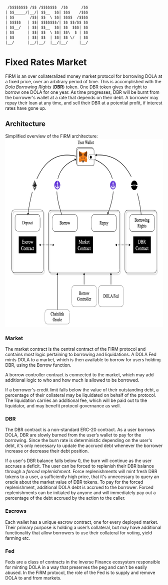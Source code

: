      /$$$$$$$$ /$$ /$$$$$$$  /$$      /$$
    | $$_____/|__/| $$__  $$| $$$    /$$$
    | $$       /$$| $$  \ $$| $$$$  /$$$$
    | $$$$$   | $$| $$$$$$$/| $$ $$/$$ $$
    | $$__/   | $$| $$__  $$| $$  $$$| $$
    | $$      | $$| $$  \ $$| $$\  $ | $$
    | $$      | $$| $$  | $$| $$ \/  | $$
    |__/      |__/|__/  |__/|__/     |__/
# Fixed Rates Market
FiRM is an over collateralized money market protocol for borrowing DOLA at a fixed price, over an arbitrary period of time. This is accomplished with the *Dola Borrowing Rights* (**DBR**) token.
One DBR token gives the right to borrow one DOLA for one year. As time progresses, DBR will be burnt from the borrower's wallet at a rate that depends on their debt. A borrower may repay their loan at any time, and sell their DBR at a potential profit, if interest rates have gone up.

## Architecture
Simplified overview of the FiRM architecture:
<img src="SimplifiedArchitecture.png" height="600" >
### Market
The market contract is the central contract of the FiRM protocol and contains most logic pertaining to borrowing and liquidations. A DOLA Fed mints DOLA to a market, which is then available to borrow for users holding DBR, using the Borrow function.

A borrow controller contract is connected to the market, which may add additional logic to who and how much is allowed to be borrowed.

If a borrower's credit limit falls below the value of their outstanding debt, a percentage of their collateral may be liquidated on behalf of the protocol. The liquidation carries an additional fee, which will be paid out to the liquidator, and may benefit protocol governance as well.

### DBR
The DBR contract is a non-standard ERC-20 contract. As a user borrows DOLA, DBR are slowly burned from the user’s wallet to pay for the borrowing. Since the burn rate is deterministic depending on the user's debt, it's only necessary to update the accrued debt whenever the borrower increase or decrease their debt position.

If a user's DBR balance falls below 0, the burn will continue as the user accrues a deficit. The user can be forced to replenish their DBR balance through a *forced replenishment*. Force replenishments will mint fresh DBR tokens to a user, a sufficiently high price, that it's unnecessary to  query an oracle about the market value of DBR tokens. To pay for the forced replenishment, additional DOLA debt is accrued to the borrower. Forced replenishments can be initiated by anyone and will immediately pay out  a percentage of the debt accrued by the action to the caller.

### Escrows
Each wallet has a unique escrow contract, one for every deployed market. Their primary purpose is holding a user’s collateral, but may have additional functionality that allow borrowers to use their collateral for voting, yield farming etc.

### Fed
Feds are a class of contracts in the Inverse Finance ecosystem responsible for minting DOLA in a way that preserves the peg and can't be easily abused. In the FiRM protocol, the role of the Fed is to supply and remove DOLA to and from markets.

